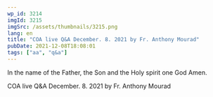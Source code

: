 ```yaml
---
wp_id: 3214
imgId: 3215
imgSrc: /assets/thumbnails/3215.png
lang: en
title: "COA live Q&A December. 8. 2021 by Fr. Anthony Mourad"
pubDate: 2021-12-08T18:08:01
tags: ["aa", "q&a"]
---
```


<!-- page: 6 -->

<p>In the name of the Father, the Son and the Holy spirit one God Amen.</p>
<p>COA live Q&amp;A December. 8. 2021 by Fr. Anthony Mourad</p>
